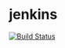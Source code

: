 # jenkins

[![Build Status](https://admin:admin@ngbuild.imanagelabs.dev/buildStatus/text?job=ng-build)](https://ngbuild.imanagelabs.dev/job/badgesplugin/)
